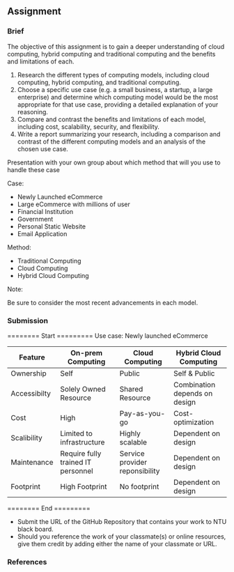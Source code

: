 ## Assignment

### Brief

The objective of this assignment is to gain a deeper understanding of cloud computing, hybrid computing and traditional computing and the benefits and limitations of each.

1. Research the different types of computing models, including cloud computing, hybrid computing, and traditional computing.
2. Choose a specific use case (e.g. a small business, a startup, a large enterprise) and determine which computing model would be the most appropriate for that use case, providing a detailed explanation of your reasoning.
3. Compare and contrast the benefits and limitations of each model, including cost, scalability, security, and flexibility.
4. Write a report summarizing your research, including a comparison and contrast of the different computing models and an analysis of the chosen use case.

Presentation with your own group about which method that will you use to handle these case

Case:

- Newly Launched eCommerce
- Large eCommerce with millions of user
- Financial Institution
- Government
- Personal Static Website
- Email Application


Method:

- Traditional Computing
- Cloud Computing
- Hybrid Cloud Computing


Note:

Be sure to consider the most recent advancements in each model.

### Submission 
======== Start =========
Use case: Newly launched eCommerce

Feature | On-prem Computing | Cloud Computing | Hybrid Cloud Computing
--- | ---| --- | ---
Ownership | Self | Public | Self & Public
Accessibilty | Solely Owned Resource | Shared Resource | Combination depends on design
Cost | High | Pay-as-you-go | Cost-optimization
Scalibility | Limited to infrastructure | Highly scalable | Dependent on design
Maintenance | Require fully trained IT personnel | Service provider reponsibility | Dependent on design
Footprint | High Footprint | No footprint | Dependent on design


======== End =========


- Submit the URL of the GitHub Repository that contains your work to NTU black board.
- Should you reference the work of your classmate(s) or online resources, give them credit by adding either the name of your classmate or URL. 

### References
